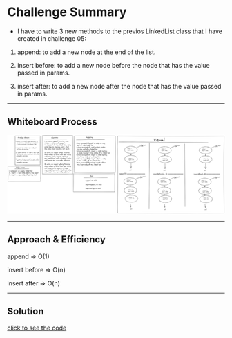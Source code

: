 # Challenge Summary

<!-- Description of the challenge -->

- I have to write 3 new methods to the previos LinkedList class that I have created in challenge 05:

1. append: to add a new node at the end of the list.

2. insert before: to add a new node before the node that has the value passed in params.

3. insert after: to add a new node after the node that has the value passed in params.

---

## Whiteboard Process

<!-- Embedded whiteboard image -->

![ch06](../../img/linked-list-insertions.png)

---

## Approach & Efficiency

<!-- What approach did you take? Why? What is the Big O space/time for this approach? -->

append => O(1)

insert before => O(n)

insert after => O(n)

---

## Solution

<!-- Show how to run your code, and examples of it in action -->

[click to see the code](../code-challenges/)
